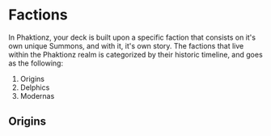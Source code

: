 # Factions 
In Phaktionz, your deck is built upon a specific faction that consists on it's own 
unique Summons, and with it, it's own story. The factions that live within the Phaktionz 
realm is categorized by their historic timeline, and goes as the following: 
1. Origins 
2. Delphics
3. Modernas

## Origins